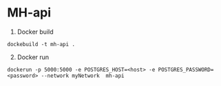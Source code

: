 # MH-api

1. Docker build
```
dockebuild -t mh-api .
```

2. Docker run
```
dockerun -p 5000:5000 -e POSTGRES_HOST=<host> -e POSTGRES_PASSWORD=<password> --network myNetwork  mh-api
```